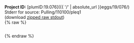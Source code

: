 **Project ID:** [plumID:19.076]({{ '/' | absolute_url }}eggs/19/076/)  
Stderr for source:  Pulling/110100/pleq1   
(download [zipped raw stdout](pleq1.plumed.stdout.txt.zip))  
{% raw %}
<pre>
</pre>
{% endraw %}
